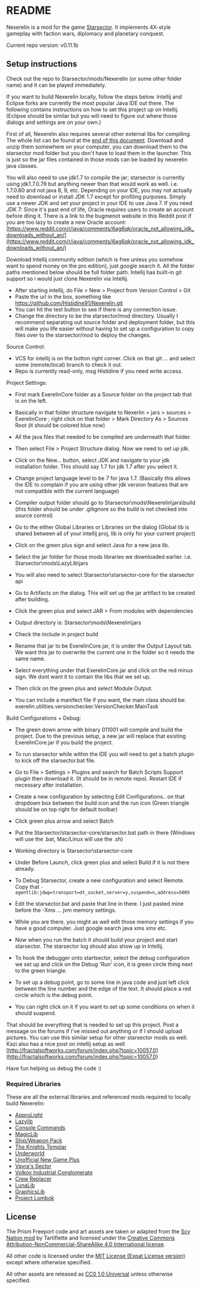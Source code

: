 # README #

Nexerelin is a mod for the game [Starsector](http://fractalsoftworks.com). It implements 4X-style gameplay with faction wars, diplomacy and planetary conquest.

Current repo version: v0.11.1b

## Setup instructions ##
Check out the repo to Starsector/mods/Nexerelin (or some other folder name) and it can be played immediately. 

If you want to build Nexerelin locally, follow the steps below.
Intellij and Eclipse forks are currently the most popular Java IDE out there.
The following contains instructions on how to set this project up on Intellij. (Eclipse should be similar but you will need to figure out where those dialogs and settings are on your own.)

First of all, Nexerelin also requires several other external libs for compiling. The whole list can be found at the [end of this document](#required-libraries). Download and unzip them somewhere on your computer, you can download them to the starsector mod folder but you don't have to load them in the launcher.
This is just so the jar files contained in those mods can be loaded by nexerelin java classes.

You will also need to use jdk1.7 to compile the jar; starsector is currently using jdk1.7.0.79 but anything newer than that would work as well. i.e. 1.7.0.80 and not java 8, 9, etc.
Depending on your IDE, you may not actually need to download or install JDK 1.7 except for profiling purposes. Simply use a newer JDK and set your project in your IDE to use Java 7.
If you need JDK 7: Since it's past end of life, Oracle requires users to create an account before dling it.
There is a link to the bugmenot website in this Reddit post if you are too lazy to create a new Oracle account:
[https://www.reddit.com/r/java/comments/6ag6qk/oracle_not_allowing_jdk_downloads_without_an/](https://www.reddit.com/r/java/comments/6ag6qk/oracle_not_allowing_jdk_downloads_without_an/)

Download Intellij community edition (which is free unless you somehow want to spend money on the pro edition), just google search it.
All the folder paths mentioned below should be full folder path.
Intellij has built-in git support so i would just clone Nexerelin via Intellij.
- After starting intellij, do File > New > Project from Version Control > Git
- Paste the url in the box, something like https://github.com/Histidine91/Nexerelin.git
- You can hit the test button to see if there is any connection issue.
- Change the directory to be the starsector/mod directory. Usually I recommend separating out source folder and deployment folder, but this will make you life easier without having to set up a configuration to copy files over to the starsector/mod to deploy the changes.

Source Control:
- VCS for intellij is on the botton right corner. Click on that git ... and select some (remote/local) branch to check it out.
- Repo is currently read-only, msg Histidine if you need write access.

Project Settings:
- First mark ExerelinCore folder as a Source folder on the project tab that is on the left.
- Basically in that folder structure navigate to Nexerlin > jars > sources > ExerelinCore ; right click on that folder > Mark Directory As > Sources Root (it should be colored blue now)
- All the java files that needed to be compiled are underneath that folder.
- Then select File > Project Structure dialog. Now we need to set up jdk.
- Click on the New... button, select JDK and navigate to your jdk installation folder. This should say 1.7 for jdk 1.7 after you select it.
- Change project language level to be 7 for java 1.7. (Basically this allows the IDE to complain if you are using other jdk version features that are not compatible with the current language)
- Compiler output folder should go to Starsector\mods\Nexerelin\jars\build (this folder should be under .gitignore so the build is not checked into source control)

- Go to the either Global Libraries or Libraries on the dialog (Global lib is shared between all of your intellij proj, lib is only for your current project)
- Click on the green plus sign and select Java for a new java lib.
- Select the jar folder for those mods libraries we downloaded earlier. i.e. Starsector\mods\LazyLib\jars
- You will also need to select Starsector\starsector-core for the starsector api

- Go to Artifacts on the dialog. This will set up the jar artifact to be created after building.
- Click the green plus and select JAR > From modules with dependencies
- Output directory is: Starsector\mods\Nexerelin\jars
- Check the include in project build
- Rename that jar to be ExerelinCore.jar, it is under the Output Layout tab. We want this jar to overwrite the current one in the folder so it needs the same name.
- Select everything under that ExerelinCore.jar and click on the red minus sign. We dont want it to contain the libs that we set up.
- Then click on the green plus and select Module Output.
- You can include a manifect file if you want, the main class should be: exerelin.utilities.versionchecker.VersionChecker.MainTask

Build Configurations + Debug:
- The green down arrow with binary 011001 will compile and build the project. Due to the previous setup, a new jar will replace that existing ExerelinCore.jar if you build the project.
- To run starsector while within the IDE you will need to get a batch plugin to kick off the starsector.bat file.
- Go to File > Settings > Plugins and search for Batch Scripts Support plugin then download it. (It should be in remote repo). Restart IDE if necessary after installation.
- Create a new configuration by selecting Edit Configurations.. on that dropdown box between the build icon and the run icon (Green triangle should be on top right for default toolbar)
- Click green plus arrow and select Batch
- Put the Starsector/starsector-core/starsector.bat path in there (Windows will use the .bat, Mac/Linux will use the .sh)
- Working directory is Starsector\starsector-core
- Under Before Launch, click green plus and select Build if it is not there already.

- To Debug Starsector, create a new configuration and select Remote. Copy that `-agentlib:jdwp=transport=dt_socket,server=y,suspend=n,address=5005`
- Edit the starsector.bat and paste that line in there. I just pasted mine before the -Xms ... jvm memory settings.
- While you are there, you might as well edit those memory settings if you have a good computer. Just google search java xms xmx etc.

- Now when you run the batch it should build your project and start starsector. The starsector log should also show up in Intellij.
- To hook the debugger onto startsector, select the debug configuration we set up and click on the Debug 'Run' icon, it is green circle thing next to the green triangle.
- To set up a debug point, go to some line in java code and just left click between the line number and the edge of the text. It should place a red circle which is the debug point.
- You can right click on it if you want to set up some conditions on when it should suspend.

That should be everything that is needed to set up this project. Post a message on the forums if I've missed out anything or if I should upload pictures.
You can use this similar setup for other starsector mods as well.
Kazi also has a nice post on intellij setup as well [http://fractalsoftworks.com/forum/index.php?topic=10057.0](http://fractalsoftworks.com/forum/index.php?topic=10057.0)

Have fun helping us debug the code :)

### Required Libraries ###
These are all the external libraries and referenced mods required to locally build Nexerelin:

- [ApproLight](https://fractalsoftworks.com/forum/index.php?topic=9688.0)
- [Lazylib](https://fractalsoftworks.com/forum/index.php?topic=5444.0)
- [Console Commands](https://fractalsoftworks.com/forum/index.php?topic=4106.0)
- [MagicLib](https://fractalsoftworks.com/forum/index.php?topic=13718.0)
- [Ship/Weapon Pack](https://fractalsoftworks.com/forum/index.php?topic=11018.0)
- [The Knights Templar](https://fractalsoftworks.com/forum/index.php?topic=8095.0)
- [Underworld](https://fractalsoftworks.com/forum/index.php?topic=11002.0)
- [Unofficial New Game Plus](https://fractalsoftworks.com/forum/index.php?topic=16680.0)
- [Vayra's Sector](https://fractalsoftworks.com/forum/index.php?topic=16058.0)
- [Volkov Industrial Conglomerate](https://fractalsoftworks.com/forum/index.php?topic=19603.0)
- [Crew Replacer](https://fractalsoftworks.com/forum/index.php?topic=24249.0)
- [LunaLib](https://github.com/Lukas22041/LunaLib/)
- [GraphicsLib](https://fractalsoftworks.com/forum/index.php?topic=10982)
- [Project Lombok](https://projectlombok.org/)

## License ##
The Prism Freeport code and art assets are taken or adapted from the [Scy Nation mod](http://fractalsoftworks.com/forum/index.php?topic=8010.0) by Tartiflette and licensed under the [Creative Commons Attribution-NonCommercial-ShareAlike 4.0 International license](https://creativecommons.org/licenses/by-nc-sa/4.0/).

All other code is licensed under the [MIT License (Expat License version)](https://opensource.org/licenses/MIT) except where otherwise specified.

All other assets are released as [CC0 1.0 Universal](https://creativecommons.org/publicdomain/zero/1.0/) unless otherwise specified.
